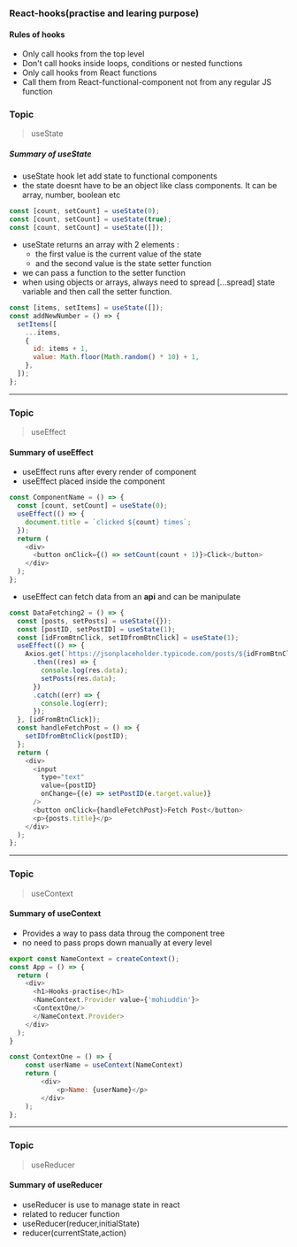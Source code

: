 ### React-hooks(practise and learing purpose)

#### Rules of hooks

- Only call hooks from the top level
- Don't call hooks inside loops, conditions or nested functions
- Only call hooks from React functions
- Call them from React-functional-component not from any regular JS function

### Topic

> useState

##### Summary of useState

- useState hook let add state to functional components
- the state doesnt have to be an object like class components. It can be array, number, boolean etc

```js
const [count, setCount] = useState(0);
const [count, setCount] = useState(true);
const [count, setCount] = useState([]);
```

- useState returns an array with 2 elements :
  - the first value is the current value of the state
  - and the second value is the state setter function
- we can pass a function to the setter function
- when using objects or arrays, always need to spread [...spread] state variable and then call the setter function.

```js
const [items, setItems] = useState([]);
const addNewNumber = () => {
  setItems([
    ...items,
    {
      id: items + 1,
      value: Math.floor(Math.random() * 10) + 1,
    },
  ]);
};
```

---

### Topic

> useEffect

#### Summary of useEffect

- useEffect runs after every render of component
- useEffect placed inside the component

```js
const ComponentName = () => {
  const [count, setCount] = useState(0);
  useEffect(() => {
    document.title = `clicked ${count} times`;
  });
  return (
    <div>
      <button onClick={() => setCount(count + 1)}>Click</button>
    </div>
  );
};
```

- useEffect can fetch data from an **api** and can be manipulate

```js
const DataFetching2 = () => {
  const [posts, setPosts] = useState({});
  const [postID, setPostID] = useState(1);
  const [idFromBtnClick, setIDfromBtnClick] = useState(1);
  useEffect(() => {
    Axios.get(`https://jsonplaceholder.typicode.com/posts/${idFromBtnClick}`)
      .then((res) => {
        console.log(res.data);
        setPosts(res.data);
      })
      .catch((err) => {
        console.log(err);
      });
  }, [idFromBtnClick]);
  const handleFetchPost = () => {
    setIDfromBtnClick(postID);
  };
  return (
    <div>
      <input
        type="text"
        value={postID}
        onChange={(e) => setPostID(e.target.value)}
      />
      <button onClick={handleFetchPost}>Fetch Post</button>
      <p>{posts.title}</p>
    </div>
  );
};
```
----

### Topic 

> useContext

#### Summary of useContext

- Provides a way to pass data throug the component tree
- no need to pass props down manually at every level

```js
export const NameContext = createContext();
const App = () => {
  return (
    <div>
      <h1>Hooks-practise</h1>
      <NameContext.Provider value={'mohiuddin'}>
      <ContextOne/>
      </NameContext.Provider>
    </div>
  );
}
```
```js
const ContextOne = () => {
    const userName = useContext(NameContext)
    return (
        <div>
            <p>Name: {userName}</p>
        </div>
    );
};
```
----

### Topic 

> useReducer

#### Summary of useReducer

- useReducer is use to manage state in react
- related to reducer function
- useReducer(reducer,initialState)
- reducer(currentState,action)
